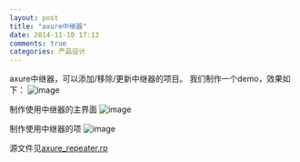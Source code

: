 ```yaml
---
layout: post
title: "axure中继器"
date: 2014-11-10 17:13
comments: true
categories: 产品设计
---
```


axure中继器，可以添加/移除/更新中继器的项目。
我们制作一个demo，效果如下：
![image](/images/post/2014-11-10-axure-zhong-ji-qi/repeater_result.png)

制作使用中继器的主界面
![image](/images/post/2014-11-10-axure-zhong-ji-qi/repeater_overview.png)

制作使用中继器的项
![image](/images/post/2014-11-10-axure-zhong-ji-qi/repeater_item.png)

源文件见[axure_repeater.rp](https://github.com/ksnowlv/axure-demo/blob/master/axure_repeater.rp)